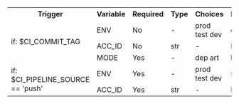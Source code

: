 <table>
<tr><th>Trigger</th><th>Variable</th><th>Required</th><th>Type</th><th>Choices</th><th>Default</th></tr>
<tr><td rowspan="3">if: $CI_COMMIT_TAG</td><td>ENV</td><td>No</td><td>-</td><td>prod test dev</td><td>dev</td></tr><tr><td>ACC_ID</td><td>No</td><td>str</td><td>-</td><td>None</td></tr>
<tr><td>MODE</td><td>Yes</td><td>-</td><td>dep art</td><td>bla</td></tr>
<tr><td rowspan="2">if: $CI_PIPELINE_SOURCE == 'push'</td><td>ENV</td><td>Yes</td><td>-</td><td>prod test dev</td><td>stage</td></tr><tr><td>ACC_ID</td><td>Yes</td><td>str</td><td>-</td><td>None</td></tr>
</table>